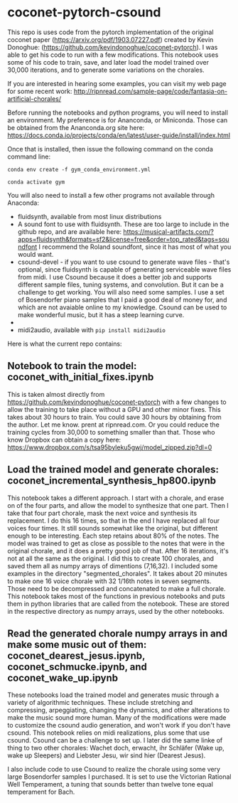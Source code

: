 # coconet-pytorch-csound

This repo is uses code from the pytorch implementation of the original coconet paper (https://arxiv.org/pdf/1903.07227.pdf) created by Kevin Donoghue: (https://github.com/kevindonoghue/coconet-pytorch). I was able to get his code to run with a few modifications. This notebook uses some of his code to train, save, and later load the model trained over 30,000 iterations, and to generate some variations on the chorales. 

If you are interested in hearing some examples, you can visit my web page for some recent work: http://ripnread.com/sample-page/code/fantasia-on-artificial-chorales/

Before running the notebooks and python programs, you will need to install an environment. My preference is for Ananconda, or Miniconda. Those can be obtained from the Ananconda.org site here: https://docs.conda.io/projects/conda/en/latest/user-guide/install/index.html

Once that is installed, then issue the following command on the conda command line:

<code>conda env create -f gym_conda_environment.yml</code>

<code>conda activate gym</code>
      
You will also need to install a few other programs not available through Anaconda:

- fluidsynth, available from most linux distributions
- A sound font to use with fluidsynth. These are too large to include in the github repo, and are available here: https://musical-artifacts.com/?apps=fluidsynth&formats=sf2&license=free&order=top_rated&tags=soundfont I recommend the Roland soundfont, since it has most of what you would want. 
- csound-devel - if you want to use csound to generate wave files - that's optional, since fluidsynth is capable of generating serviceable wave files from midi. I use Csound because it does a better job and supports different sample files, tuning systems, and convolution. But it can be a challenge to get working. You will also need some samples. I use a set of Bosendorfer piano samples that I paid a good deal of money for, and which are not avaiable online to my knowledge. Csound can be used to make wonderful music, but it has a steep learning curve.
- 
- midi2audio, available with <code>pip install midi2audio</code>

Here is what the current repo contains:

## Notebook to train the model: coconet_with_initial_fixes.ipynb

This is taken almost directly from https://github.com/kevindonoghue/coconet-pytorch with a few changes to allow the training to take place without a GPU and other minor fixes. This takes about 30 hours to train. You could save 30 hours by obtaining from the author. Let me know. prent at ripnread.com.
Or you could reduce the training cycles from 30,000 to something smaller than that. Those who know Dropbox can obtain a copy here: https://www.dropbox.com/s/tsa95byleku5gwj/model_zipped.zip?dl=0

## Load the trained model and generate chorales: coconet_incremental_synthesis_hp800.ipynb

This notebook takes a different approach. I start with a chorale, and erase on of the four parts, and allow the model to synthesize that one part. Then I take that four part chorale, mask the next voice and synthesis its replacement. I do this 16 times, so that in the end I have replaced all four voices four times. It still sounds somewhat like the original, but different enough to be interesting. Each step retains about 80% of the notes. The model was trained to get as close as possible to the notes that were in the original chorale, and it does a pretty good job of that. After 16 iterations, it's not at all the same as the original. I did this to create 100 chorales, and saved them all as numpy arrays of dimentions (7,16,32).  I included some examples in the directory "segmented_chorales". It takes about 20 minutes to make one 16 voice chorale with 32 1/16th notes in seven segments. Those need to be decompressed and concatenated to make a full chorale. This notebook takes most of the functions in previous notebooks and puts them in python libraries that are called from the notebook. These are stored in the respective directory as numpy arrays, used by the other notebooks.

## Read the generated chorale numpy arrays in and make some music out of them: coconet_dearest_jesus.ipynb, coconet_schmucke.ipynb, and coconet_wake_up.ipynb

These notebooks load the trained model and generates music through a variety of algorithmic techniques. These include stretching and compressing, arpeggiating, changing the dynamics, and other alterations to make the music sound more human. Many of the modifications were made to customize the csound audio generation, and won't work if you don't have csound. This notebook relies on midi realizations, plus some that use csound. Csound can be a challenge to set up. I later did the same linke of thing to two other chorales: Wachet doch, erwacht, ihr Schläfer (Wake up, wake up Sleepers) and Liebster Jesu, wir sind hier (Dearest Jesus).

I also include code to use Csound to realize the chorale using some very large Bosendorfer samples I purchased. It is set to use the Victorian Rational Well Temperament, a tuning that sounds better than twelve tone equal temperament for Bach.
